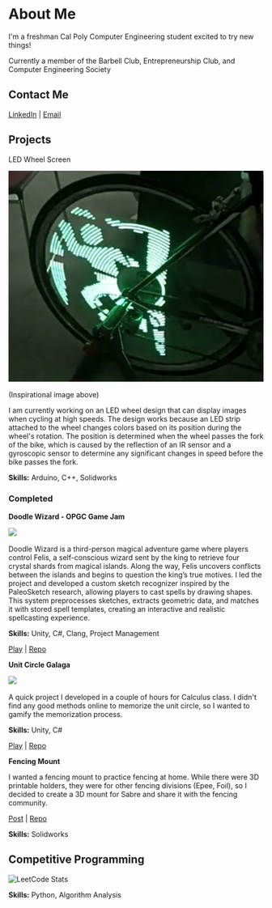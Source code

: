 # About Me

I'm a freshman Cal Poly Computer Engineering student excited to try new things!

Currently a member of the Barbell Club, Entrepreneurship Club, and Computer Engineering Society

## Contact Me

<a href="https://www.linkedin.com/in/nathan-st-john-7a3992236/">LinkedIn</a> | <a href="mailto:nastjohn@calpoly.edu">Email</a>

## Projects

LED Wheel Screen

<img src="Images/LedWheelExample.png">

(Inspirational image above)

I am currently working on an LED wheel design that can display images when cycling at high speeds. The design works because an LED strip attached to the wheel changes colors based on its position during the wheel's rotation. The position is determined when the wheel passes the fork of the bike, which is caused by the reflection of an IR sensor and a gyroscopic sensor to determine any significant changes in speed before the bike passes the fork.

**Skills:** Arduino, C++, Solidworks

### Completed

**Doodle Wizard - OPGC Game Jam**

<img src="Gifs/DoodleWizard.gif">

Doodle Wizard is a third-person magical adventure game where players control Felis, a self-conscious wizard sent by the king to retrieve four crystal shards from magical islands. Along the way, Felis uncovers conflicts between the islands and begins to question the king’s true motives. I led the project and developed a custom sketch recognizer inspired by the PaleoSketch research, allowing players to cast spells by drawing shapes. This system preprocesses sketches, extracts geometric data, and matches it with stored spell templates, creating an interactive and realistic spellcasting experience.

**Skills:** Unity, C#, Clang, Project Management

<a href="https://tms.ogpc.info/Games/Details/7295c811-c989-4d59-9c9a-c522335eb9a5">Play</a> | <a href="https://github.com/TigardHighGDC/WizardGame">Repo</a>


**Unit Circle Galaga**

<img src="Gifs/KnockoffGalaga.gif">

A quick project I developed in a couple of hours for Calculus class. I didn't find any good methods online to memorize the unit circle, so I wanted to gamify the memorization process. 

**Skills:** Unity, C#

<a href="https://galaxy25.github.io/UnitCircleGalagaWebsite/">Play</a> | <a href="https://github.com/Galaxy25/UnitCircleGalaga">Repo</a>

**Fencing Mount**

I wanted a fencing mount to practice fencing at home. While there were 3D printable holders, they were for other fencing divisions (Epee, Foil), so I decided to create a 3D mount for Sabre and share it with the fencing community.

<a href="https://www.reddit.com/r/Fencing/comments/wzfokx/a_cad_high_school_project/">Post</a> | <a href="https://github.com/Galaxy25/FencingMount/tree/main">Repo</a>


**Skills:** Solidworks

## Competitive Programming

![LeetCode Stats](https://leetcard.jacoblin.cool/Galaxy05?theme=dark&font=Ubuntu&ext=contest)

**Skills:** Python, Algorithm Analysis

